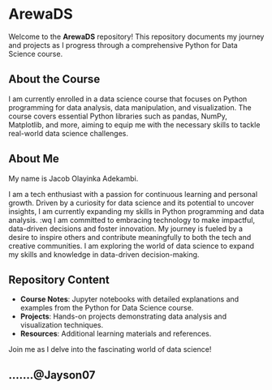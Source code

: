 # ArewaDS

Welcome to the **ArewaDS** repository! This repository documents my journey and projects as I progress through a comprehensive Python for Data Science course. 

## About the Course

I am currently enrolled in a data science course that focuses on Python programming for data analysis, data manipulation, and visualization. The course covers essential Python libraries such as pandas, NumPy, Matplotlib, and more, aiming to equip me with the necessary skills to tackle real-world data science challenges.

## About Me
My name is Jacob Olayinka Adekambi.

I am a tech enthusiast with a passion for continuous learning and personal growth. Driven by a curiosity for data science and its potential to uncover insights, I am currently expanding my skills in Python programming and data analysis. :wq
I am committed to embracing technology to make impactful, data-driven decisions and foster innovation. My journey is fueled by a desire to inspire others and contribute meaningfully to both the tech and creative communities. I am exploring the world of data science to expand my skills and knowledge in data-driven decision-making.

## Repository Content

- **Course Notes**: Jupyter notebooks with detailed explanations and examples from the Python for Data Science course.
- **Projects**: Hands-on projects demonstrating data analysis and visualization techniques.
- **Resources**: Additional learning materials and references.

Join me as I delve into the fascinating world of data science!

.......@Jayson07
---

